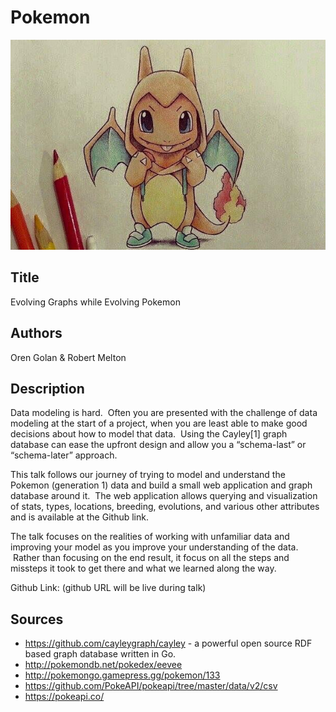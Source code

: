 # Pokemon

![](slides/cover.jpg)

## Title

Evolving Graphs while Evolving Pokemon

## Authors

Oren Golan & Robert Melton

## Description

Data modeling is hard.  Often you are presented with the challenge of data modeling at the start of a project, when you are least able to make good decisions about how to model that data.  Using the Cayley[1] graph database can ease the upfront design and allow you a “schema-last” or “schema-later” approach.

This talk follows our journey of trying to model and understand the Pokemon (generation 1) data and build a small web application and graph database around it.  The web application allows querying and visualization of stats, types, locations, breeding, evolutions, and various other attributes and is available at the Github link. 

The talk focuses on the realities of working with unfamiliar data and improving your model as you improve your understanding of the data.  Rather than focusing on the end result, it focus on all the steps and missteps it took to get there and what we learned along the way. 

Github Link: (github URL will be live during talk)

## Sources

* https://github.com/cayleygraph/cayley - a powerful open source RDF based graph database written in Go.
* http://pokemondb.net/pokedex/eevee
* http://pokemongo.gamepress.gg/pokemon/133
* https://github.com/PokeAPI/pokeapi/tree/master/data/v2/csv
* https://pokeapi.co/
